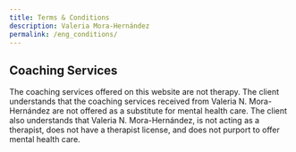 ```yaml
---
title: Terms & Conditions
description: Valeria Mora-Hernández
permalink: /eng_conditions/
---
```

## Coaching Services

The coaching services offered on this website are not therapy. The client understands that the coaching services received from Valeria N. Mora-Hernández are not offered as a substitute for mental health care. The client also understands that Valeria N. Mora-Hernández, is not acting as a therapist, does not have a therapist license, and does not purport to offer mental health care.
